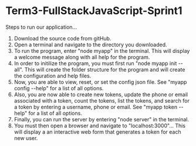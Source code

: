 # Term3-FullStackJavaScript-Sprint1

Steps to run our application...

1. Download the source code from gitHub.
2. Open a terminal and navigate to the directory you downloaded.
3. To run the program, enter "node myapp" in the terminal. This will display a welcome message along with all help for the program.
4. In order to initilize the program, you must first run "node myapp init --all". This will create the folder structure for the program and will create the configuration and help files.
5. Now, you are able to view, reset, or set the config json file. See "myapp config --help" for a list of all options.
6. Also, you are now able to create new tokens, update the phone or email associated with a token, count the tokens, list the tokens, and search for a token by entering a username, phone or email. See "myapp token --help" for a list of all options.
7. Finally, you can run the server by entering "node server" in the terminal.
8. You must then open a browser and navigate to "localhost:3000"... This will display a an interactive web form that generates a token for each new user.